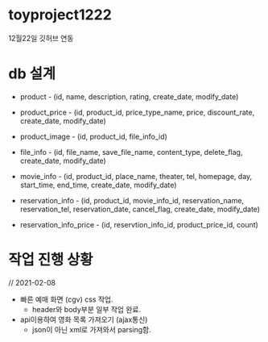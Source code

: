 # toyproject1222
12월22일 깃허브 연동

# db 설계

* product - (id, name, description, rating, create_date, modify_date)
* product_price - (id, product_id, price_type_name, price, discount_rate, create_date, modify_date)
* product_image - (id, product_id, file_info_id)

* file_info - (id, file_name, save_file_name, content_type, delete_flag, create_date, modify_date)


* movie_info - (id, product_id, place_name, theater, tel, homepage, day, start_time, end_time, create_date, modify_date)

* reservation_info - (id, product_id, movie_info_id, reservation_name, reservation_tel, reservation_date, cancel_flag, create_date, modify_date)
* reservation_info_price - (id, reservtion_info_id, product_price_id, count)



# 작업 진행 상황

// 2021-02-08
* 빠른 예매 화면 (cgv) css 작업.
  - header와 body부분 일부 작업 완료.
* api이용하여 영화 목록 가져오기 (ajax통신)
  - json이 아닌 xml로 가져와서 parsing함.
